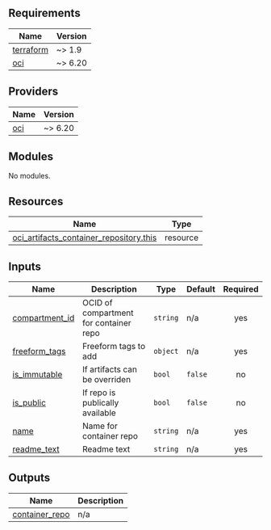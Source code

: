 <!-- BEGIN_TF_DOCS -->
## Requirements

| Name | Version |
|------|---------|
| <a name="requirement_terraform"></a> [terraform](#requirement\_terraform) | ~> 1.9 |
| <a name="requirement_oci"></a> [oci](#requirement\_oci) | ~> 6.20 |

## Providers

| Name | Version |
|------|---------|
| <a name="provider_oci"></a> [oci](#provider\_oci) | ~> 6.20 |

## Modules

No modules.

## Resources

| Name | Type |
|------|------|
| [oci_artifacts_container_repository.this](https://registry.terraform.io/providers/oracle/oci/latest/docs/resources/artifacts_container_repository) | resource |

## Inputs

| Name | Description | Type | Default | Required |
|------|-------------|------|---------|:--------:|
| <a name="input_compartment_id"></a> [compartment\_id](#input\_compartment\_id) | OCID of compartment for container repo | `string` | n/a | yes |
| <a name="input_freeform_tags"></a> [freeform\_tags](#input\_freeform\_tags) | Freeform tags to add | `object` | n/a | yes |
| <a name="input_is_immutable"></a> [is\_immutable](#input\_is\_immutable) | If artifacts can be overriden | `bool` | `false` | no |
| <a name="input_is_public"></a> [is\_public](#input\_is\_public) | If repo is publically available | `bool` | `false` | no |
| <a name="input_name"></a> [name](#input\_name) | Name for container repo | `string` | n/a | yes |
| <a name="input_readme_text"></a> [readme\_text](#input\_readme\_text) | Readme text | `string` | n/a | yes |

## Outputs

| Name | Description |
|------|-------------|
| <a name="output_container_repo"></a> [container\_repo](#output\_container\_repo) | n/a |
<!-- END_TF_DOCS -->